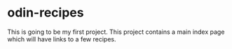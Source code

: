 # odin-recipes
This is going to be my first project. This project contains a main index page which will have links to a few recipes.